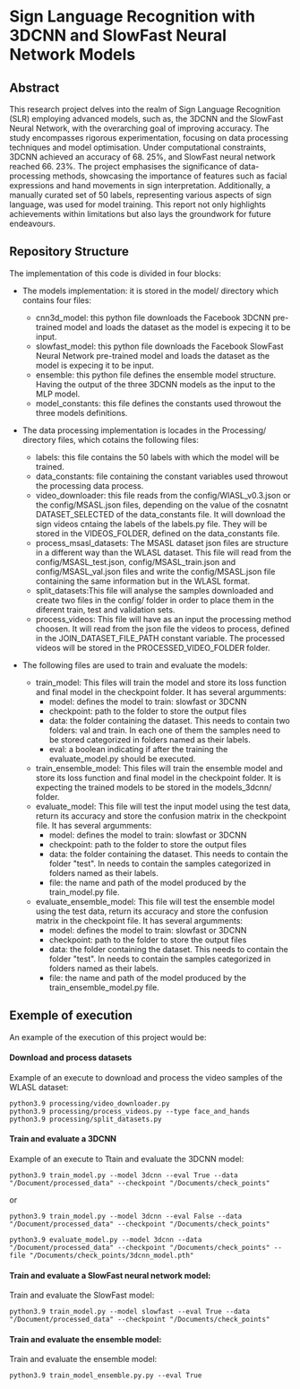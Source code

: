 # Sign Language Recognition with 3DCNN and SlowFast Neural Network Models

## Abstract
This research project delves into the realm of Sign Language Recognition (SLR) employing advanced models, such as, the 3DCNN and the SlowFast Neural Network, with the overarching goal of improving accuracy. The study encompasses rigorous experimentation, focusing on data processing techniques and model optimisation. Under computational constraints, 3DCNN achieved an accuracy of 68. 25\%, and SlowFast neural network reached 66. 23\%. The project emphasises the significance of data-processing methods, showcasing the importance of features such as facial expressions and hand movements in sign interpretation. Additionally, a manually curated set of 50 labels, representing various aspects of sign language, was used for model training. This report not only highlights achievements within limitations but also lays the groundwork for future endeavours.


## Repository Structure
The implementation of this code is divided in four blocks:

- The models implementation: it is stored in the model/ directory which contains four files:
    * cnn3d_model: this python file downloads the Facebook 3DCNN pre-trained model and loads the dataset as the model is expecing it to be input.
    * slowfast_model: this python file downloads the Facebook SlowFast Neural Network pre-trained model and loads the dataset as the model is expecing it to be input.
    * ensemble: this python file defines the ensemble model structure. Having the output of the three 3DCNN models as the input to the MLP model.
    * model_constants: this file defines the constants used throwout the three models definitions.


- The data processing implementation is locades in the Processing/ directory files, which cotains the following files:
    * labels: this file contains the 50 labels with which the model will be trained.
    * data_constants: file containing the constant variables used throwout the processing data process.
    * video_downloader: this file reads from the config/WlASL_v0.3.json or the config/MSASL.json files, depending on the value of the cosnatnt DATASET_SELECTED of the data_constants file. It will download the sign videos cntaing the labels of the labels.py file. They will be stored in the VIDEOS_FOLDER, defined on the data_constants file.
    * process_msasl_datasets: The MSASL dataset json files are structure in a different way than the WLASL dataset. This file will read from the config/MSASL_test.json, config/MSASL_train.json and config/MSASL_val.json files and write the config/MSASL.json file containing the same information but in the WLASL format.
    * split_datasets:This file will analyse the samples downloaded and create two files in the config/ folder in order to place them in the diferent train, test and validation sets. 
    * process_videos: This file will have as an input the processing method choosen. It will read from the json file the videos to process, defined in the JOIN_DATASET_FILE_PATH  constant variable. The processed videos will be stored in the PROCESSED_VIDEO_FOLDER folder.


- The following files are used to train and evaluate the models:
    * train_model: This files will train the model and store its loss function and final model in the checkpoint folder. It has several argumments:
        * model: defines the model to train: slowfast or 3DCNN
        * checkpoint: path to the folder to store the output files
        * data: the folder containing the dataset. This needs to contain two folders: val and train. In each one of them the samples need to be stored categorized in folders named as their labels.
        * eval: a boolean indicating if after the training the evaluate_model.py should be executed.
    * train_ensemble_model: This files will train the ensemble model and store its loss function and final model in the checkpoint folder. It is expecting the trained models to be stored in the models_3dcnn/ folder.
    * evaluate_model: This file will test the input model using the test data, return its accuracy and store the confusion matrix in the checkpoint file. It has several argumments:
        * model: defines the model to train: slowfast or 3DCNN
        * checkpoint: path to the folder to store the output files
        * data: the folder containing the dataset. This needs to contain the folder "test". In needs to contain the samples categorized in folders named as their labels.
        * file: the name and path of the model produced by the train_model.py file.
    * evaluate_ensemble_model: This file will test the ensemble model using the test data, return its accuracy and store the confusion matrix in the checkpoint file. It has several argumments:
        * model: defines the model to train: slowfast or 3DCNN
        * checkpoint: path to the folder to store the output files
        * data: the folder containing the dataset. This needs to contain the folder "test". In needs to contain the samples categorized in folders named as their labels.
        * file: the name and path of the model produced by the train_ensemble_model.py file.


## Exemple of execution

An example of the execution of this project would be:


#### Download and process datasets

Example of an execute to download and process the video samples of the WLASL dataset:

````
python3.9 processing/video_downloader.py
python3.9 processing/process_videos.py --type face_and_hands
python3.9 processing/split_datasets.py
````


#### Train and evaluate a 3DCNN

Example of an execute to Ttain and evaluate the 3DCNN model:

````
python3.9 train_model.py --model 3dcnn --eval True --data "/Document/processed_data" --checkpoint "/Documents/check_points"
````
or 

````
python3.9 train_model.py --model 3dcnn --eval False --data "/Document/processed_data" --checkpoint "/Documents/check_points"

python3.9 evaluate_model.py --model 3dcnn --data "/Document/processed_data" --checkpoint "/Documents/check_points" --file "/Documents/check_points/3dcnn_model.pth"
````


#### Train and evaluate a SlowFast neural network model:

Train and evaluate the SlowFast model:
````
python3.9 train_model.py --model slowfast --eval True --data "/Document/processed_data" --checkpoint "/Documents/check_points"
````


#### Train and evaluate the ensemble model:

Train and evaluate the ensemble model:

````
python3.9 train_model_ensemble.py.py --eval True
````